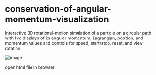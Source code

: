 # conservation-of-angular-momentum-visualization

Interactive 3D rotational-motion simulation of a particle on a circular path with live displays of its angular momentum, Lagrangian, position, and momentum values and controls for speed, start/stop, reset, and view rotation.

![image](https://github.com/user-attachments/assets/1e4f4cd8-7c6a-45be-9345-34164b03e955)

open html file in browser
